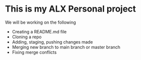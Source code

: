 # This is my ALX Personal project 

We will be working on the following 

- Creating a README.md file 
- Cloning a repo
- Adding, staging, pushing changes made
- Merging new branch to main branch or master branch 
- Fixing merge conflicts
